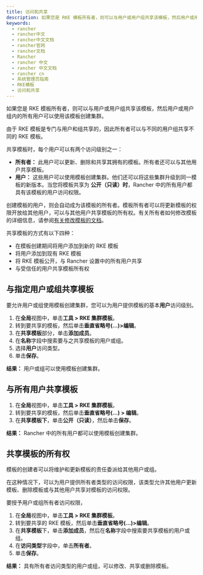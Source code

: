```yaml
---
title: 访问和共享
description: 如果您是 RKE 模板所有者，则可以与用户或用户组共享该模板，然后用户或用户组内的所有用户可以使用该模板创建集群。由于 RKE 模板是专门与用户和组共享的，因此所有者可以与不同的用户组共享不同的 RKE 模板。共享模板时，每个用户可以有两个访问级别之一：所有者：此用户可以更新、删除和共享其拥有的模板。所有者还可以与其他用户共享模板。用户：这些用户可以使用模板创建集群。他们还可以将这些集群升级到同一模板的新版本。当您将模板共享为 **公开（只读）时**，Rancher 中的所有用户都具有该模板的用户访问权限。
keywords:
  - rancher
  - rancher中文
  - rancher中文文档
  - rancher官网
  - rancher文档
  - Rancher
  - rancher 中文
  - rancher 中文文档
  - rancher cn
  - 系统管理员指南
  - RKE模板
  - 访问和共享
---
```


如果您是 RKE 模板所有者，则可以与用户或用户组共享该模板，然后用户或用户组内的所有用户可以使用该模板创建集群。

由于 RKE 模板是专门与用户和组共享的，因此所有者可以与不同的用户组共享不同的 RKE 模板。

共享模板时，每个用户可以有两个访问级别之一：

- **所有者：** 此用户可以更新、删除和共享其拥有的模板。所有者还可以与其他用户共享模板。
- **用户：** 这些用户可以使用模板创建集群。他们还可以将这些集群升级到同一模板的新版本。当您将模板共享为 **公开（只读）时**，Rancher 中的所有用户都具有该模板的用户访问权限。

创建模板的用户，则会自动成为该模板的所有者。模板所有者可以将更新模板的权限开放给其他用户，可以与其他用户共享模板的所有权。有关所有者如何修改模板的详细信息，请参阅[有关修改模板的文档](/docs/rancher2/admin-settings/rke-templates/creating-and-revising/_index)。

共享模板的方式有以下四种：

- 在模板创建期间将用户添加到新的 RKE 模板
- 将用户添加到现有 RKE 模板
- 将 RKE 模板公开，与 Rancher 设置中的所有用户共享
- 与受信任的用户共享模板所有权

## 与指定用户或组共享模板

要允许用户或组使用模板创建集群，您可以为用户提供模板的基本**用户**访问级别。

1. 在**全局**视图中，单击**工具 > RKE 集群模板**。
1. 转到要共享的模板，然后单击**垂直省略号(…)>编辑**。
1. 在**共享模板**部分，单击**添加成员**。
1. 在**名称**字段中搜索要与之共享模板的用户或组。
1. 选择**用户**访问类型。
1. 单击**保存**。

**结果：** 用户或组可以使用模板创建集群。

## 与所有用户共享模板

1. 在**全局**视图中，单击**工具 > RKE 集群模板**。
1. 转到要共享的模板，然后单击**垂直省略号(…) > 编辑**。
1. 在**共享模板下**，单击**公开（只读）**，然后单击**保存**。

**结果：** Rancher 中的所有用户都可以使用模板创建集群。

## 共享模板的所有权

模板的创建者可以将维护和更新模板的责任委派给其他用户或组。

在这种情况下，可以为用户提供所有者类型的访问权限，该类型允许其他用户更新模板、删除模板或与其他用户共享对模板的访问权限。

要授予用户或组所有者访问权限，

1. 在**全局**视图中，单击**工具 > RKE 集群模板**。
1. 转到要共享的 RKE 模板，然后单击**垂直省略号(…)>编辑**。
1. 在**共享模板**下，单击**添加成员**，然后在**名称**字段中搜索要共享模板的用户或组。
1. 在**访问类型**字段中，单击**所有者**。
1. 单击**保存**。

**结果：** 具有所有者访问类型的用户或组，可以修改、共享或删除模板。
